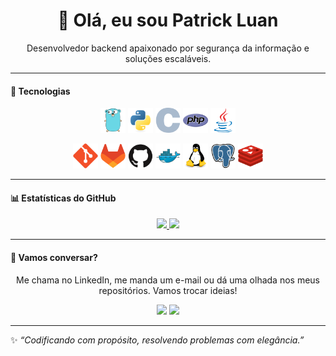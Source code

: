 <h1 align="center">👋 Olá, eu sou Patrick Luan</h1>

<p align="center">
  Desenvolvedor backend apaixonado por segurança da informação e soluções escaláveis.
</p>

---

#### 🚀 Tecnologias

<p align="center">
  <img alt="Go" width="40" height="40" src="https://raw.githubusercontent.com/devicons/devicon/master/icons/go/go-original.svg" />
  <img alt="Python" width="40" height="40" src="https://raw.githubusercontent.com/devicons/devicon/master/icons/python/python-original.svg" />
  <img alt="C" width="40" height="40" src="https://raw.githubusercontent.com/devicons/devicon/master/icons/c/c-original.svg" />
  <img alt="PHP" width="40" height="40" src="https://raw.githubusercontent.com/devicons/devicon/master/icons/php/php-original.svg" />
  <img alt="Java" width="40" height="40" src="https://raw.githubusercontent.com/devicons/devicon/master/icons/java/java-original.svg" />
</p>

<p align="center">
  <img alt="Git" width="40" height="40" src="https://raw.githubusercontent.com/devicons/devicon/master/icons/git/git-original.svg" />
  <img alt="GitLab" width="40" height="40" src="https://raw.githubusercontent.com/devicons/devicon/master/icons/gitlab/gitlab-original.svg" />
  <img alt="GitHub" width="40" height="40" src="https://raw.githubusercontent.com/devicons/devicon/master/icons/github/github-original.svg" />
  <img alt="Docker" width="40" height="40" src="https://raw.githubusercontent.com/devicons/devicon/master/icons/docker/docker-original.svg" />
  <img alt="Linux" width="40" height="40" src="https://raw.githubusercontent.com/devicons/devicon/master/icons/linux/linux-original.svg" />
  <img alt="PostgreSQL" width="40" height="40" src="https://raw.githubusercontent.com/devicons/devicon/master/icons/postgresql/postgresql-original.svg" />
  <img alt="Redis" width="40" height="40" src="https://raw.githubusercontent.com/devicons/devicon/master/icons/redis/redis-original.svg" />
</p>

---

#### 📊 Estatísticas do GitHub

<div align="center">
  <a href="https://github.com/patrickluan298">
    <img
      height="160em"
      src="https://github-readme-stats.vercel.app/api?username=patrickluan298&show_icons=true&theme=dracula&include_all_commits=true&count_private=true&card_width=420"
    />
    <img
      height="160em"
      src="https://github-readme-stats.vercel.app/api/top-langs/?username=patrickluan298&layout=compact&langs_count=7&theme=dracula&card_width=420"
    />
  </a>
</div>

---

#### 💬 Vamos conversar?

<p align="center">
  Me chama no LinkedIn, me manda um e-mail ou dá uma olhada nos meus repositórios. Vamos trocar ideias!
</p>

<p align="center">
  <a href="mailto:patrickluan2908@gmail.com"><img src="https://img.shields.io/badge/Gmail-D14836?style=for-the-badge&logo=gmail&logoColor=white"/></a>
  <a href="https://www.linkedin.com/in/patrickluan298" target="_blank"><img src="https://img.shields.io/badge/LinkedIn-0077B5?style=for-the-badge&logo=linkedin&logoColor=white"/></a>
</p>

---

✨ *“Codificando com propósito, resolvendo problemas com elegância.”*
